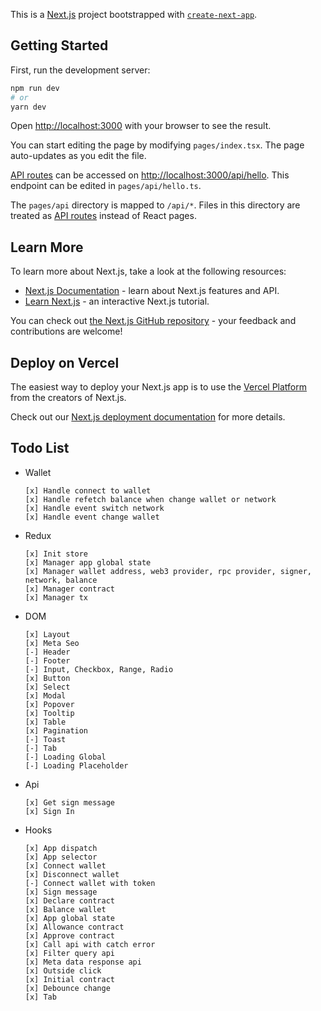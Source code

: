 This is a [Next.js](https://nextjs.org/) project bootstrapped with [`create-next-app`](https://github.com/vercel/next.js/tree/canary/packages/create-next-app).

## Getting Started

First, run the development server:

```bash
npm run dev
# or
yarn dev
```

Open [http://localhost:3000](http://localhost:3000) with your browser to see the result.

You can start editing the page by modifying `pages/index.tsx`. The page auto-updates as you edit the file.

[API routes](https://nextjs.org/docs/api-routes/introduction) can be accessed on [http://localhost:3000/api/hello](http://localhost:3000/api/hello). This endpoint can be edited in `pages/api/hello.ts`.

The `pages/api` directory is mapped to `/api/*`. Files in this directory are treated as [API routes](https://nextjs.org/docs/api-routes/introduction) instead of React pages.

## Learn More

To learn more about Next.js, take a look at the following resources:

- [Next.js Documentation](https://nextjs.org/docs) - learn about Next.js features and API.
- [Learn Next.js](https://nextjs.org/learn) - an interactive Next.js tutorial.

You can check out [the Next.js GitHub repository](https://github.com/vercel/next.js/) - your feedback and contributions are welcome!

## Deploy on Vercel

The easiest way to deploy your Next.js app is to use the [Vercel Platform](https://vercel.com/new?utm_medium=default-template&filter=next.js&utm_source=create-next-app&utm_campaign=create-next-app-readme) from the creators of Next.js.

Check out our [Next.js deployment documentation](https://nextjs.org/docs/deployment) for more details.

## Todo List

- Wallet
  ```
  [x] Handle connect to wallet
  [x] Handle refetch balance when change wallet or network
  [x] Handle event switch network
  [x] Handle event change wallet
  ```
- Redux
  ```
  [x] Init store
  [x] Manager app global state
  [x] Manager wallet address, web3 provider, rpc provider, signer, network, balance
  [x] Manager contract
  [x] Manager tx
  ```
- DOM
  ```
  [x] Layout
  [x] Meta Seo
  [-] Header
  [-] Footer
  [-] Input, Checkbox, Range, Radio
  [x] Button
  [x] Select
  [x] Modal
  [x] Popover
  [x] Tooltip
  [x] Table
  [x] Pagination
  [-] Toast
  [-] Tab
  [-] Loading Global
  [-] Loading Placeholder
  ```
- Api
  ```
  [x] Get sign message
  [x] Sign In
  ```
- Hooks
  ```
  [x] App dispatch
  [x] App selector
  [x] Connect wallet
  [x] Disconnect wallet
  [-] Connect wallet with token
  [x] Sign message
  [x] Declare contract
  [x] Balance wallet
  [x] App global state
  [x] Allowance contract
  [x] Approve contract
  [x] Call api with catch error
  [x] Filter query api
  [x] Meta data response api
  [x] Outside click
  [x] Initial contract
  [x] Debounce change
  [x] Tab
  ```
